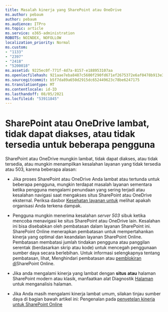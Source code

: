 ```yaml
---
title: Masalah kinerja yang SharePoint atau OneDrive
ms.author: pebaum
author: pebaum
ms.audience: ITPro
ms.topic: article
ms.service: o365-administration
ROBOTS: NOINDEX, NOFOLLOW
localization_priority: Normal
ms.custom:
- "1133"
- "2397"
- "2418"
- "5200018"
ms.assetid: 9225ec0f-771f-4d7a-8157-e188953107aa
ms.openlocfilehash: 921aae7eba8487c5600f290fd671ef2675372e6af0478b913e38354856cbaa22
ms.sourcegitcommit: b5f7da89a650d2915dc652449623c78be6247175
ms.translationtype: MT
ms.contentlocale: id-ID
ms.lasthandoff: 08/05/2021
ms.locfileid: "53911845"
---
```

# <a name="sharepoint-or-onedrive-slow-inaccessible-or-unavailable-for-multiple-users"></a>SharePoint atau OneDrive lambat, tidak dapat diakses, atau tidak tersedia untuk beberapa pengguna

SharePoint atau OneDrive mungkin lambat, tidak dapat diakses, atau tidak tersedia, atau mungkin menampilkan kesalahan layanan yang tidak tersedia atau 503, karena beberapa alasan:
  
- Jika proses SharePoint atau OneDrive Anda lambat atau tertunda untuk beberapa pengguna, mungkin terdapat masalah layanan sementara ketika pengguna mengalami penundaan yang sering terjadi atau kesalahan navigasi saat mengakses situs SharePoint atau OneDrive eksternal. Periksa dasbor [Kesehatan layanan untuk](https://admin.microsoft.com/AdminPortal/Home#/servicehealth) melihat apakah organisasi Anda terkena dampak.
  
- Pengguna mungkin menerima kesalahan *server 503* sibuk ketika mencoba menavigasi ke situs SharePoint atau OneDrive lain. Kesalahan ini bisa disebabkan oleh pembatasan dalam layanan SharePoint ini. SharePoint Online menerapkan pembatasan untuk mempertahankan kinerja yang optimal dan keandalan layanan SharePoint Online. Pembatasan membatasi jumlah tindakan pengguna atau panggilan serentak (berdasarkan skrip atau kode) untuk mencegah penggunaan sumber daya secara berlebihan. Untuk informasi selengkapnya tentang pembatasan, lihat, Menghindari pembatasan atau [pemblokiran di](https://docs.microsoft.com/sharepoint/dev/general-development/how-to-avoid-getting-throttled-or-blocked-in-sharepoint-online)SharePoint Online.

- Jika anda mengalami kinerja yang lambat dengan **situs** **atau** halaman SharePoint modern atau klasik, manfaatkan alat Diagnostik [Halaman](https://aka.ms/perftool) untuk menganalisis halaman.
  
- Jika Anda masih mengalami kinerja lambat umum, silakan tinjau sumber daya di bagian bawah artikel ini: Pengenalan pada [penyetelan kinerja untuk SharePoint Online](https://go.microsoft.com/fwlink/?linkid=2024334)
  